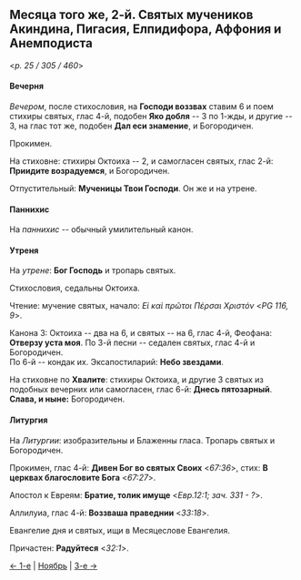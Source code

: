 
## Месяца того же, 2-й. Святых мучеников Акиндина, Пигасия, Елпидифора, Аффония и Анемподиста  

<*p. 25 / 305 / 460*>

#### Вечерня

*Вечером*, после стихословия, на **Господи воззвах** ставим 6 и поем стихиры святых, глас 4-й, 
подобен **Яко добля** -- 3 по 1-жды, и другие -- 3, на глас тот же, подобен **Дал еси знамение**, 
и Богородичен. 

Прокимен. 

На стиховне: стихиры Октоиха -- 2, и самогласен святых, глас 2-й: **Приидите возрадуемся**, 
и Богородичен.

Отпустительный: **Мученицы Твои Господи**. 
Он же и на утрене.  

#### Паннихис

На *паннихис* -- обычный умилительный канон. 

#### Утреня

На *утрене*: **Бог Господь** и тропарь святых. 

Стихословия, седальны Октоиха. 

Чтение: мучение святых, начало: *Εἰ καὶ πρῶτοι Πέρσαι Χριστόν* <*PG 116, 9*>. 

Канона 3: Октоиха -- два на 6, и святых -- на 6, глас 4-й, Феофана: **Отверзу уста моя**. 
По 3-й песни -- седален святых, глас 4-й и Богородичен.   
По 6-й -- кондак их. 
Эксапостиларий: **Небо звездами**. 

На стиховне по **Хвалите**: стихиры Октоиха, и другие 3 святых из подобных вечерних или 
самогласен, глас 6-й: **Днесь пятозарный**. **Слава, и ныне:** Богородичен.  

#### Литургия

На *Литургии*: изобразительны и Блаженны гласа. 
Тропарь святых и Богородичен. 

Прокимен, глас 4-й: **Дивен Бог во святых Своих** <*67:36*>, стих: **В церквах благословите Бога** <*67:27*>. 

Апостол к Евреям: **Братие, толик имуще** <*Евр.12:1; зач. 331 - ?*>. 

Аллилуиа, глас 4-й: **Воззваша праведнии** <*33:18*>. 

Евангелие дня и святых, ищи в Месяцеслове Евангелия. 

Причастен: **Радуйтеся** <*32:1*>. 

[← 1-е](11_01_EUR.ru.md) | [Ноябрь](README.md#2-й) | [3-е →](11_03_EUR.ru.md)
